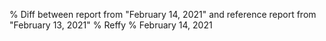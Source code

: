 % Diff between report from "February 14, 2021" and reference report from "February 13, 2021"
% Reffy
% February 14, 2021

